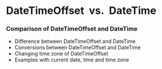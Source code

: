 # DateTimeOffset &nbsp;vs.&nbsp; DateTime

### Comparison of DateTimeOffset and DateTime 

* Difference between DateTimeOffset and DateTime
* Conversions between DateTimeOffset and DateTime
* Changing time zone of DateTimeOffset
* Examples with current date, time and time zone
